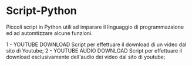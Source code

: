 # Script-Python
Piccoli script in Python utili ad imparare il linguaggio di programmazaione ed ad automtizzare alcune funzioni.

1 -   YOUTUBE DOWNLOAD          Script per effettuare il download di un video dal sito di Youtube;
2 -   YOUTUBE AUDIO DOWNLOAD    Script per effettuare il download esclusivamente dell'audio dei video dal sito di youtube;
